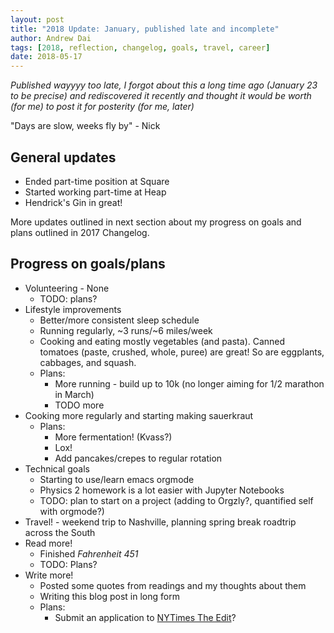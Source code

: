```yaml
---
layout: post
title: "2018 Update: January, published late and incomplete"
author: Andrew Dai
tags: [2018, reflection, changelog, goals, travel, career]
date: 2018-05-17
---
```


_Published wayyyy too late, I forgot about this a long time ago (January 23 to be precise) and rediscovered it recently and thought it would be worth (for me) to post it for posterity (for me, later)_

"Days are slow, weeks fly by" - Nick

## General updates
- Ended part-time position at Square
- Started working part-time at Heap
- Hendrick's Gin in great!

More updates outlined in next section about my progress on goals and plans
outlined in 2017 Changelog.

## Progress on goals/plans

- Volunteering - None
  - TODO: plans?
- Lifestyle improvements
  - Better/more consistent sleep schedule
  - Running regularly, ~3 runs/~6 miles/week
  - Cooking and eating mostly vegetables (and pasta). Canned tomatoes (paste, crushed, whole, puree) are great! So are eggplants, cabbages, and squash.
  - Plans:
    - More running - build up to 10k (no longer aiming for 1/2 marathon in March)
    - TODO more
- Cooking more regularly and starting making sauerkraut
  - Plans:
    - More fermentation! (Kvass?)
    - Lox!
    - Add pancakes/crepes to regular rotation
- Technical goals
  - Starting to use/learn emacs orgmode
  - Physics 2 homework is a lot easier with Jupyter Notebooks
  - TODO: plan to start on a project (adding to Orgzly?, quantified self with orgmode?)
- Travel! - weekend trip to Nashville, planning spring break roadtrip across the South
- Read more!
  - Finished _Fahrenheit 451_
  - TODO: Plans?
- Write more!
  - Posted some quotes from readings and my thoughts about them
  - Writing this blog post in long form
  - Plans:
    - Submit an application to [NYTimes The Edit](https://www.nytimes.com/interactive/2018/jobs/nyt-job-theedit-young-writers.html)?
